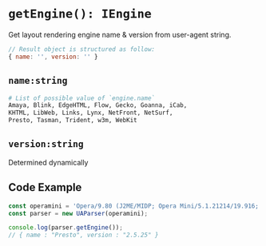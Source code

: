 # `getEngine(): IEngine`

Get layout rendering engine name & version from user-agent string.

```js
// Result object is structured as follow:
{ name: '', version: '' }
```

## `name:string`

```sh
# List of possible value of `engine.name`
Amaya, Blink, EdgeHTML, Flow, Gecko, Goanna, iCab, 
KHTML, LibWeb, Links, Lynx, NetFront, NetSurf, 
Presto, Tasman, Trident, w3m, WebKit
```

## `version:string`

Determined dynamically

## Code Example

```js
const operamini = 'Opera/9.80 (J2ME/MIDP; Opera Mini/5.1.21214/19.916; U; en) Presto/2.5.25'
const parser = new UAParser(operamini);

console.log(parser.getEngine());
// { name : "Presto", version : "2.5.25" }
```